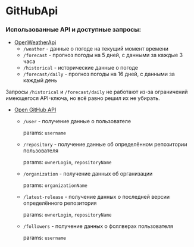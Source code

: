 # GitHubApi

### Использованные API и доступные запросы:

- [OpenWeatherApi](https://openweathermap.org/api)
  - `/weather` - данные о погоде на текущий момент времени 
  - `/forecast` - прогноз погоды на 5 дней, с данными за каждые 3 часа
  - `/historical` - исторические данные о погоде
  - `/forecast/daily` - прогноз погоды на 16 дней, с данными за каждый день 
 
Запросы `/historical` и `/forecast/daily` не работают из-за ограничений имеющегося API-ключа, но всё равно решил их не убирать.

- [Open GitHub API](https://docs.github.com/en/rest?apiVersion=2022-11-28)
  - `/user` - получение данные о пользователе
    
    params: `username`
    
  - `/repository` - получение данные об определённом репозитории пользователя
    
    params: `ownerLogin`, `repositoryName`
    
  - `/organization` - получение данных об организации
    
    params: `organizationName`
    
  - `/latest-release` - получение данных о последней версии определённого репозитория
    
    params: `ownerLogin`, `repositoryName`
    
  - `/followers` - получение данных о фоллверах пользователя
    
    params: `username`
